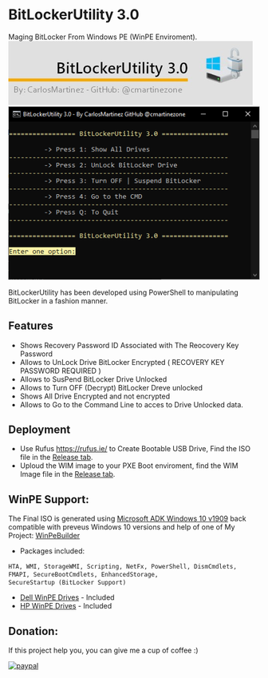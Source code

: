 # BitLockerUtility 3.0
 Maging BitLocker From Windows PE (WinPE Enviroment).
 ![""](Screenshots/banner.jpg)
 ![""](Screenshots/001.PNG)
 
 
 BitLockerUtility has been developed using PowerShell to manipulating BitLocker in a fashion manner.
 
 
 ## Features
* Shows Recovery Password ID Associated with The Reocovery Key Password
* Allows to UnLock Drive BitLocker Encrypted ( RECOVERY KEY PASSWORD REQUIRED )
* Allows to SusPend BitLocker Drive Unlocked 
* Allows to Turn OFF (Decrypt) BitLocker Dreve unlocked
* Shows All Drive Encrypted and not encrypted
* Allows to Go to the Command Line to acces to Drive Unlocked data.

 ## Deployment
* Use Rufus https://rufus.ie/ to Create Bootable USB Drive, Find the ISO file in the [Release tab](/releases).
* Uploud the WIM image to your PXE Boot enviroment, find the WIM Image file in the [Release tab](/releases).

## WinPE Support:
The Final ISO is generated using [Microsoft ADK Windows 10 v1909](https://docs.microsoft.com/en-us/windows-hardware/get-started/adk-install) back compatible with preveus Windows 10 versions and help of one of My Project: [WinPeBuilder](https://github.com/cmartinezone/WinPEBuilder)
* Packages included: 
```
HTA, WMI, StorageWMI, Scripting, NetFx, PowerShell, DismCmdlets, FMAPI, SecureBootCmdlets, EnhancedStorage,
SecureStartup (BitLocker Support)
```
* [Dell WinPE Drives](https://www.dell.com/support/article/us/en/04/how13364/winpe-10-driver-pack?lang=en) - Included
* [HP WinPE Drives](https://maven.apache.org/) - Included

## Donation:
If this project help you, you can give me a cup of coffee :)

[![paypal](https://www.paypalobjects.com/en_US/i/btn/btn_donateCC_LG.gif)](https://www.paypal.me/cmartinezone)



 
 

 


